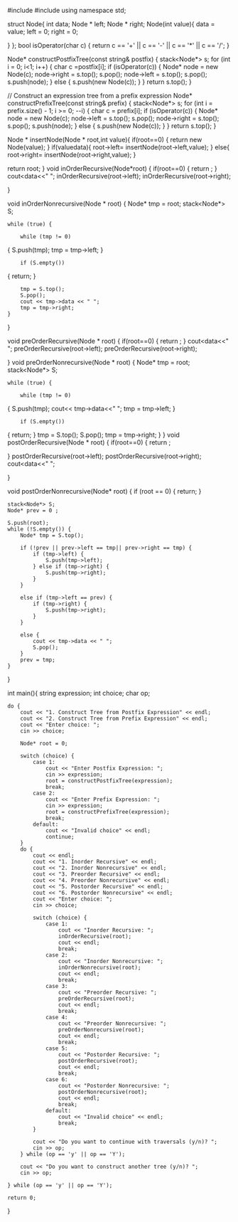  #include<iostream>
#include<stack>
using namespace std;

struct Node{
int data;
Node * left;
Node  * right;
Node(int value){
data = value;
left = 0;
right = 0;

}
};
bool isOperator(char c) {
    return c == '+' || c == '-' || c == '*' || c == '/';
}


Node* constructPostfixTree(const string& postfix)
{
    stack<Node*> s;
    for (int i = 0; i<1; i++)
{
char c =postfix[i];
        if (isOperator(c)) {
            Node* node = new Node(c);
            node->right = s.top(); s.pop();
            node->left = s.top(); s.pop();
            s.push(node);
        } else {
            s.push(new Node(c));
        }
    }
    return s.top();
}

// Construct an expression tree from a prefix expression
Node* constructPrefixTree(const string& prefix) {
    stack<Node*> s;
    for (int i = prefix.size() - 1; i >= 0; --i) {
        char c = prefix[i];
        if (isOperator(c)) {
            Node* node = new Node(c);
            node->left = s.top(); s.pop();
            node->right = s.top(); s.pop();
            s.push(node);
        } else {
            s.push(new Node(c));
        }
    }
    return s.top();
}

Node * insertNode(Node * root,int value){
if(root==0)
{
return new Node(value);
}
if(value<root->data){
root->left=
insertNode(root->left,value);
}
else{
root->right=
insertNode(root->right,value);
}

return root;
}
void inOrderRecursive(Node*root)
{
if(root==0)
{
return ;
}
cout<<root->data<<" ";
inOrderRecursive(root->left);
inOrderRecursive(root->right);

}


void inOrderNonrecursive(Node * root)
{
    Node* tmp = root;
    stack<Node*> S;

    while (true) {
       
        while (tmp != 0)
{
            S.push(tmp);
            tmp = tmp->left;
        }
       
       
        if (S.empty())
{
            return;
        }

        tmp = S.top();
        S.pop();
        cout << tmp->data << " ";
        tmp = tmp->right;
    }
}


void preOrderRecursive(Node * root)
{
if(root==0)
{
return ;
}
cout<<root->data<<" ";
preOrderRecursive(root->left);
preOrderRecursive(root->right);


}
void preOrderNonrecursive(Node * root)
{
Node* tmp = root;
    stack<Node*> S;

    while (true) {
       
        while (tmp != 0)
{
            S.push(tmp);
            cout<< tmp->data<<" ";
            tmp = tmp->left;
      }
       
       
        if (S.empty())
{
            return;
        }
        tmp = S.top();
        S.pop();
          tmp = tmp->right;
}
}
void postOrderRecursive(Node * root)
{
if(root==0)
{
return ;

}
postOrderRecursive(root->left);
postOrderRecursive(root->right);
cout<<root->data<<" ";

}
 
void postOrderNonrecursive(Node* root) {
    if (root == 0)
{
return;
}

    stack<Node*> S;
    Node* prev = 0 ;

    S.push(root);
    while (!S.empty()) {
        Node* tmp = S.top();
       
        if (!prev || prev->left == tmp|| prev->right == tmp) {
            if (tmp->left) {
                S.push(tmp->left);
            } else if (tmp->right) {
                S.push(tmp->right);
            }
        }
       
        else if (tmp->left == prev) {
            if (tmp->right) {
                S.push(tmp->right);
            }
        }
       
        else {
            cout << tmp->data << " ";
            S.pop();
        }
        prev = tmp;
    }
}

int main(){
string expression;
    int choice;
    char op;

    do {
        cout << "1. Construct Tree from Postfix Expression" << endl;
        cout << "2. Construct Tree from Prefix Expression" << endl;
        cout << "Enter choice: ";
        cin >> choice;

        Node* root = 0;

        switch (choice) {
            case 1:
                cout << "Enter Postfix Expression: ";
                cin >> expression;
                root = constructPostfixTree(expression);
                break;
            case 2:
                cout << "Enter Prefix Expression: ";
                cin >> expression;
                root = constructPrefixTree(expression);
                break;
            default:
                cout << "Invalid choice" << endl;
                continue;
        }
        do {
            cout << endl;
            cout << "1. Inorder Recursive" << endl;
            cout << "2. Inorder Nonrecursive" << endl;
            cout << "3. Preorder Recursive" << endl;
            cout << "4. Preorder Nonrecursive" << endl;
            cout << "5. Postorder Recursive" << endl;
            cout << "6. Postorder Nonrecursive" << endl;
            cout << "Enter choice: ";
            cin >> choice;

            switch (choice) {
                case 1:
                    cout << "Inorder Recursive: ";
                    inOrderRecursive(root);
                    cout << endl;
                    break;
                case 2:
                    cout << "Inorder Nonrecursive: ";
                    inOrderNonrecursive(root);
                    cout << endl;
                    break;
                case 3:
                    cout << "Preorder Recursive: ";
                    preOrderRecursive(root);
                    cout << endl;
                    break;
                case 4:
                    cout << "Preorder Nonrecursive: ";
                    preOrderNonrecursive(root);
                    cout << endl;
                    break;
                case 5:
                    cout << "Postorder Recursive: ";
                    postOrderRecursive(root);
                    cout << endl;
                    break;
                case 6:
                    cout << "Postorder Nonrecursive: ";
                    postOrderNonrecursive(root);
                    cout << endl;
                    break;
                default:
                    cout << "Invalid choice" << endl;
                    break;
            }

            cout << "Do you want to continue with traversals (y/n)? ";
            cin >> op;
        } while (op == 'y' || op == 'Y');

        cout << "Do you want to construct another tree (y/n)? ";
        cin >> op;

    } while (op == 'y' || op == 'Y');

    return 0;
} 

 
